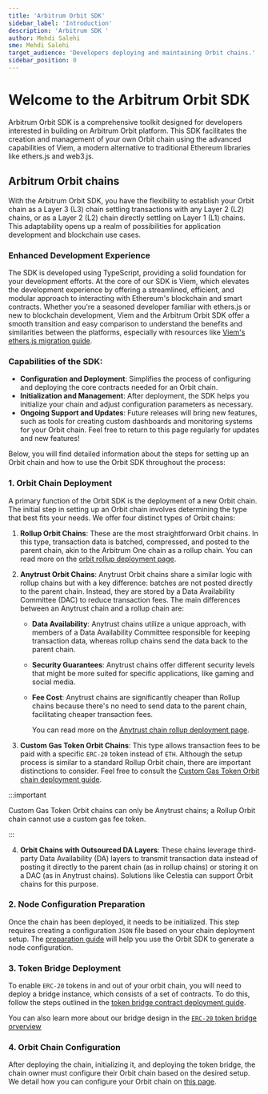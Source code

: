 ```yaml
---
title: 'Arbitrum Orbit SDK'
sidebar_label: 'Introduction'
description: 'Arbitrum SDK '
author: Mehdi Salehi
sme: Mehdi Salehi
target_audience: 'Developers deploying and maintaining Orbit chains.'
sidebar_position: 0
---
```


# Welcome to the Arbitrum Orbit SDK

Arbitrum Orbit SDK is a comprehensive toolkit designed for developers interested in building on Arbitrum Orbit platform. This SDK facilitates the creation and management of your own Orbit chain using the advanced capabilities of Viem, a modern alternative to traditional Ethereum libraries like ethers.js and web3.js.

## Arbitrum Orbit chains

With the Arbitrum Orbit SDK, you have the flexibility to establish your <a data-quicklook-from="arbitrum-orbit">Orbit</a> chain as a <a data-quicklook-from="layer-3-l3">Layer 3 (L3)</a> chain settling transactions with any Layer 2 (L2) chains, or as a <a data-quicklook-from="layer-2-l2">Layer 2 (L2)</a> chain directly settling on <a data-quicklook-from="layer-1-l1">Layer 1 (L1)</a> chains. This adaptability opens up a realm of possibilities for application development and blockchain use cases.

### Enhanced Development Experience

The SDK is developed using TypeScript, providing a solid foundation for your development efforts. At the core of our SDK is Viem, which elevates the development experience by offering a streamlined, efficient, and modular approach to interacting with Ethereum's blockchain and smart contracts. Whether you're a seasoned developer familiar with ethers.js or new to blockchain development, Viem and the Arbitrum Orbit SDK offer a smooth transition and easy comparison to understand the benefits and similarities between the platforms, especially with resources like [Viem's ethers.js migration guide](https://viem.sh/docs/ethers-migration.html).

### Capabilities of the SDK:

- **Configuration and Deployment**: Simplifies the process of configuring and deploying the core contracts needed for an Orbit chain.
- **Initialization and Management**: After deployment, the SDK helps you initialize your chain and adjust configuration parameters as necessary.
- **Ongoing Support and Updates**: Future releases will bring new features, such as tools for creating custom dashboards and monitoring systems for your Orbit chain. Feel free to return to this page regularly for updates and new features!
 

Below, you will find detailed information about the steps for setting up an Orbit chain and how to use the Orbit SDK throughout the process:

### 1. Orbit Chain Deployment

A primary function of the Orbit SDK is the deployment of a new Orbit chain. The initial step in setting up an Orbit chain involves determining the type that best fits your needs. We offer four distinct types of Orbit chains:

1. **Rollup Orbit Chains**: These are the most straightforward Orbit chains. In this type, transaction data is batched, compressed, and posted to the parent chain, akin to the <a data-quicklook-from="arbitrum-one">Arbitrum One</a> chain as a rollup chain. You can read more on the [orbit rollup deployment page](deployment-rollup.md).

2. **Anytrust Orbit Chains**: Anytrust Orbit chains share a similar logic with rollup chains but with a key difference: batches are not posted directly to the parent chain. Instead, they are stored by a <a data-quicklook-from="data-availability-committee-dac">Data Availability Committee (DAC)</a> to reduce transaction fees. The main differences between an Anytrust chain and a rollup chain are:
   
   - **Data Availability**: Anytrust chains utilize a unique approach, with members of a Data Availability Committee responsible for keeping transaction data, whereas rollup chains send the data back to the parent chain.

   - **Security Guarantees**: Anytrust chains offer different security levels that might be more suited for specific applications, like gaming and social media.

   - **Fee Cost**: Anytrust chains are significantly cheaper than Rollup chains because there's no need to send data to the parent chain, facilitating cheaper transaction fees.
   
      You can read more on the [Anytrust chain rollup deployment page](deployment-anytrust.md).

3. **Custom Gas Token Orbit Chains**: This type allows transaction fees to be paid with a specific `ERC-20` token instead of `ETH`. Although the setup process is similar to a standard Rollup Orbit chain, there are important distinctions to consider. Feel free to consult the [Custom Gas Token Orbit chain deployment guide](deployment-custom-gas-token.md). 

:::important

Custom Gas Token Orbit chains can only be Anytrust chains; a Rollup Orbit chain cannot use a custom gas fee token.

:::

4. **Orbit Chains with Outsourced DA Layers**: These chains leverage third-party Data Availability (DA) layers to transmit transaction data instead of posting it directly to the parent chain (as in rollup chains) or storing it on a DAC (as in Anytrust chains). Solutions like Celestia can support Orbit chains for this purpose.

### 2. Node Configuration Preparation

Once the chain has been deployed, it needs to be initialized. This step requires creating a configuration `JSON` file based on your chain deployment setup. The [preparation guide](node-config-preparation.md) will help you use the Orbit SDK to generate a node configuration.

### 3. Token Bridge Deployment

To enable `ERC-20` tokens in and out of your orbit chain, you will need to deploy a bridge instance, which consists of a set of contracts.
To do this, follow the steps outlined in the [token bridge contract deployment guide](token-bridge-deployment.md).

You can also learn more about our bridge design in the [`ERC-20` token bridge orverview](../../for-devs/concepts/token-bridge/token-bridge-erc20.mdx) 

### 4. Orbit Chain Configuration

After deploying the chain, initializing it, and deploying the token bridge, the chain owner must configure their Orbit chain based on the desired setup. We detail how you can configure your Orbit chain on [this page](orbit-chain-configuration.md).
